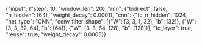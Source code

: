 {"input": {"step": 10, "window_len": 20}, "rnn": {"bidirect": false, "n_hidden": [64], "weight_decay": 0.0001}, "cnn": {"fc_n_hidden": 1024, "net_type": "CNN", "conv_filter_shape": [{"W": [3, 3, 1, 32], "b": [32]}, {"W": [3, 3, 32, 64], "b": [64]}, {"W": [3, 3, 64, 128], "b": [128]}], "fc_layer": true, "reuse": true, "weight_decay": 0.0005}}
